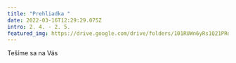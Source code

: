 ```yaml
---
title: "Prehliadka "
date: 2022-03-16T12:29:29.075Z
intro: 2. 4. - 2. 5.
featured_img: https://drive.google.com/drive/folders/101RUWn6yRs1Q21PRdx0Yx9-OwwYX-Fnp
---
```

Tešíme sa na Vás